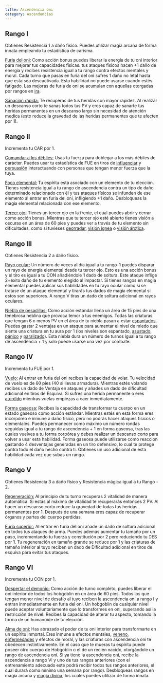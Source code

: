 ```yaml
---
title: Ascendencia oni
category: Ascendencias
---
```


## Rango I

Obtienes Resistencia 1 a daño físico. Puedes utilizar magia arcana de forma innata empleando tu estadística de carisma.

<u>Furia del oni:</u> Como acción bonus puedes liberar la energía de tu oni interior para mejorar tus capacidades físicas. tus ataques físicos hacen +1 daño de energía y recibes resistencia igual a tu rango contra efectos mentales y moral. Cada turno que pasas en furia del oni sufres 1 daño no letal hasta que esta sea descactivada. Esta habilidad no puede usarse cuando estés fatigado. Las mejoras de furia de oni se acumulan con aquellas otorgadas por rangos en [ira](https://raldamain.com/rules/Rangos/Combate/ira.html).

<u>Sanación rápida:</u> Te recuperas de tus heridas con mayor rapidez. Al realizar un descanso corto te sanas todos tus PV y eres capaz de sanarte tus heridas permanentes en un descanso largo sin necesidad de atención medica (esto reduce la gravedad de las heridas permanentes que te afecten por 1).

## Rango II

Incrementa tu CAR por 1.

<u>Comandar a los débiles:</u> Usas tu fuerza para doblegar a los más débiles de carácter. Puedes usar tu estadística de FUE en tiros de [influenciar](https://raldamain.com/rules/Rangos/Social/influenciar.html) y [persuasión](https://raldamain.com/rules/Crear%20personajes/talentos.html) interactuando con personas que tengan menor fuerza que la tuya.

<u>Foco elemental:</u> Tu espíritu está asociado con un elemento de tu elección. Tienes resistencia igual a tu rango de ascendencia contra un tipo de daño determinado relacionado con él y tus ataques físicos se infunden de ese elemento al entrar en furia del oni, infligiendo +1 daño. Desbloqueas la magia elemental relacionada con ese elemento.

<u>Tercer ojo:</u> Tienes un tercer ojo en la frente, el cual puedes abrir y cerrar como acción bonus. Mientras que tu tercer ojo esté abierto tienes visión a oscuras en un área de 60 pies y puedes ver a través de tu elemento sin dificultades, como si tuvieses [georradar](https://raldamain.com/rules/Rangos/Ascendencias/ascendencia%20de%20tierra.html#rango-ii), [visión ígnea](https://raldamain.com/rules/Rangos/Ascendencias/ascendencia%20de%20fuego.html#rango-ii) o [visión árctica](https://raldamain.com/rules/Rangos/Ascendencias/ascendencia%20boreal.html#rango-ii).

## Rango III

Obtienes Resistencia 2 a daño físico.

<u>Rayo ocular:</u> Un número de veces al día igual a tu rango-1 puedes disparar un rayo de energía elemental desde tu tercer ojo. Esto es una acción bonus y el tiro es igual a tu CON añadiéndole 1 dado de soltura. Este ataque inflige 2+éxito daño de tu elemento elegido al impactar. Si tienes rangos en magia elemental puedes aplicar sus habilidades en tu rayo ocular como si se tratase de un ataque elemental y tirarás tus dados de magia elemental si estos son superiores. A rango V tiras un dado de soltura adicional en rayos oculares.

<u>Niebla de pesadillas:</u> Como acción estándar llena un área de 15 pies de una tenebrosa neblina que provoca temor a tus enemigos. Todas las criaturas que tengan 6 o menos PV en el área de tu niebla pasan a estar [espantados](https://raldamain.com/rules/Reglas%20principales/Efectos%20de%20estado.html#espantada). Puedes gastar 2 ventajas en un ataque para aumentar el nivel de miedo que siente una criatura en tu aura por 1 (los niveles son espantado, [asustado](https://raldamain.com/rules/Reglas%20principales/Efectos%20de%20estado.html#asustada), [pánico](https://raldamain.com/rules/Reglas%20principales/Efectos%20de%20estado.html#p%C3%A1nico) y [paralizado](https://raldamain.com/rules/Reglas%20principales/Efectos%20de%20estado.html#paralizada)). Esta niebla dura un número de turnos igual a tu rango de ascendencia + 1 y solo puede usarse una vez por combate.

## Rango IV

Incrementa tu FUE por 1.

<u>Vuelo:</u> Al entrar en furia del oni recibes la capacidad de volar. Tu velocidad de vuelo es de 60 pies (40 si llevas armadura). Mientras estés volando recibes un dado de Ventaja en ataques y añades un dado de dificultad adicional en tiros de Esquiva. Si sufres una herida permanente o eres [aturdido](https://raldamain.com/rules/Reglas%20principales/Efectos%20de%20estado.html#aturdida) mientras vuelas empiezas a caer inmediatamente.

<u>Forma gaseosa:</u> Recibes la capacidad de transformar tu cuerpo en un estado gaseoso como acción estándar. Mientras estés en esta forma eres incorpóreo e inmune a daño físico, pero no podrás hacer ataques físicos o elementales. Puedes permanecer como máximo un número rondas seguidas igual a tu rango de ascendencia + 1 en forma gaseosa, tras las cuales vuelves a tu forma corpórea y debes realizar un descanso corto para volver a usar esta habilidad. Forma gaseosa puede utilizarse como reacción gastando 4 desventajas generadas en un tiro defensivo, lo cual te protege contra todo el daño hecho contra ti. Obtienes un uso adicional de esta habilidad cada vez que subas un rango.

## Rango V

Obtienes Resistencia 3 a daño físico y Resistencia mágica igual a tu Rango - 2. 

<u>Regeneración:</u> Al principio de tu turno recuperas 2 vitalidad de manera automática. Si estás al máximo de vitalidad te recuperarás entonces 2 PV. Al hacer un descanso corto reduce la gravedad de todas tus heridas permanentes por 1. Después de una semana eres capaz de recuperar órganos y partes del cuerpo perdidas.

<u>Furia superior:</u> Al entrar en furia del oni añade un dado de soltura adicional en todos tus ataques de arma. Puedes además aumentar tu tamaño por un paso, incrementando tu fuerza y constitución por 2 pero reduciendo tu DES por 1. Tu regeneración en tamaño grande se reduce por 1 y las criaturas de tamaño inferior al tuyo reciben un dado de Dificultad adicional en tiros de esquiva para evitar tus ataques.

## Rango VI

Incrementa tu CON por 1.

<u>Despertar el demonio:</u> Como acción de turno completo, puedes liberar el oni interior de todos los hobgoblin en un área de 60 pies. Todos los que tengan menor nivel de desafío al tuyo reciben la ascendencia oni a rango I y entran inmediatamente en furia del oni. Un hobgoblin de cualquier nivel puede aceptar voluntariamente que lo transformes en oni, superando así la restricción de nivel. Recibes la capacidad de alterar tu aspecto, tomando la forma de un humanoide de tu elección.

<u>Alma de oni:</u> Has abrazado el poder de tu oni interior para transformarte en un espíritu inmortal. Eres inmune a efectos mentales, [veneno](https://raldamain.com/rules/Reglas%20adicionales/venenos_enfermedades.html#venenos), [enfermedades](https://raldamain.com/rules/Reglas%20adicionales/venenos_enfermedades.html#enfermedades) y efectos de moral, y las criaturas con ascendencia oni te obedecen instintivamente. En el caso que te mueras tu espíritu puede poseer otro cuerpo de Hobgoblin o el de un recién nacido, otorgándole un rango de ascendencia oni. Si ya tiene la ascendencia oni, recibe la ascendencia a rango VI y uno de tus rangos anteriores (con el entrenamiento adecuado este podrá recibir todos tus rangos anteriores, el cual durará como mínimo una semana por rango). Desbloqueas rangos en magia arcana y [magia divina](https://raldamain.com/rules/Rangos/Religi%C3%B3n/magia%20divina.html), los cuales puedes utilizar de forma innata.